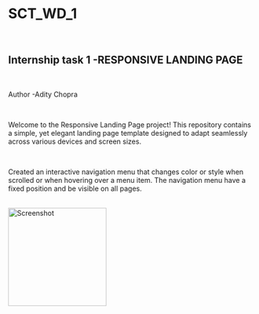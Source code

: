 # SCT_WD_1
<br>
<h2>Internship task 1 -RESPONSIVE LANDING PAGE</h2>
<br>
<p>Author -Adity Chopra</p>
<br>
<p>Welcome to the Responsive Landing Page project! This repository contains a simple, yet elegant landing page template designed to adapt seamlessly across various devices and screen sizes.</p>
<br>
<P>Created an interactive navigation menu that changes color or style when scrolled or when hovering over a menu item. The navigation menu have a fixed position and be visible on all pages.</P>
<br>
<img height="200px" src="![Screenshot 2024-06-26 144448](https://github.com/AdityaChopra18/SCT_WD_1/assets/173890380/389c677e-7680-4b05-b682-d7b94d8c8605)" alt="Screenshot">
